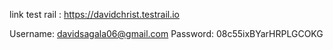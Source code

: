 link test rail :
https://davidchrist.testrail.io

Username: davidsagala06@gmail.com
Password: 08c55ixBYarHRPLGCOKG